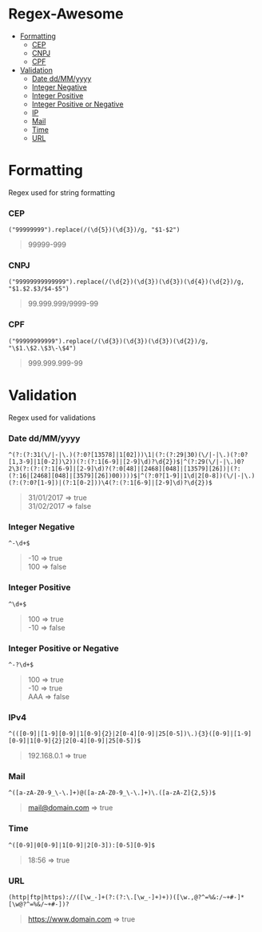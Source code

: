 # Regex-Awesome

* [Formatting](#formatting)
  * [CEP](#cep)
  * [CNPJ](#cnpj)
  * [CPF](#cpf)
* [Validation](#validation) 
  * [Date dd/MM/yyyy](#date-ddmmyyyy)
  * [Integer Negative](#integer-negative)
  * [Integer Positive](#integer-positive)
  * [Integer Positive or Negative](#integer-positive-or-negative)
  * [IP](#ipv4)  
  * [Mail](#mail)  
  * [Time](#time)
  * [URL](#url)  

# Formatting
Regex used for string formatting

### CEP
  `("99999999").replace(/(\d{5})(\d{3})/g, "$1-$2")`
  > 99999-999

### CNPJ
  `("99999999999999").replace(/(\d{2})(\d{3})(\d{3})(\d{4})(\d{2})/g, "$1.$2.$3/$4-$5")`
  > 99.999.999/9999-99
  
### CPF
  `("99999999999").replace(/(\d{3})(\d{3})(\d{3})(\d{2})/g, "\$1.\$2.\$3\-\$4")`
  > 999.999.999-99 

# Validation
Regex used for validations

### Date dd/MM/yyyy
  `^(?:(?:31(\/|-|\.)(?:0?[13578]|1[02]))\1|(?:(?:29|30)(\/|-|\.)(?:0?[1,3-9]|1[0-2])\2))(?:(?:1[6-9]|[2-9]\d)?\d{2})$|^(?:29(\/|-|\.)0?2\3(?:(?:(?:1[6-9]|[2-9]\d)?(?:0[48]|[2468][048]|[13579][26])|(?:(?:16|[2468][048]|[3579][26])00))))$|^(?:0?[1-9]|1\d|2[0-8])(\/|-|\.)(?:(?:0?[1-9])|(?:1[0-2]))\4(?:(?:1[6-9]|[2-9]\d)?\d{2})$`
  > 31/01/2017 => true <br />
  > 31/02/2017 => false
  
### Integer Negative
  `^-\d+$`
  > -10 => true <br />
  > 100 => false  
  
### Integer Positive
  `^\d+$`
  > 100 => true <br />
  > -10 => false
  
### Integer Positive or Negative
  `^-?\d+$`
  > 100 => true <br />
  > -10 => true <br />
  > AAA => false
  
### IPv4
  `^(([0-9]|[1-9][0-9]|1[0-9]{2}|2[0-4][0-9]|25[0-5])\.){3}([0-9]|[1-9][0-9]|1[0-9]{2}|2[0-4][0-9]|25[0-5])$`
  > 192.168.0.1 => true

### Mail
  `^([a-zA-Z0-9_\-\.]+)@([a-zA-Z0-9_\-\.]+)\.([a-zA-Z]{2,5})$`
  > mail@domain.com => true
  
### Time
  `^([0-9]|0[0-9]|1[0-9]|2[0-3]):[0-5][0-9]$`
  > 18:56 => true

### URL
  `(http|ftp|https)://([\w_-]+(?:(?:\.[\w_-]+)+))([\w.,@?^=%&:/~+#-]*[\w@?^=%&/~+#-])?`
  > https://www.domain.com => true

